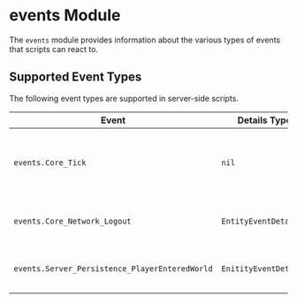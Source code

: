 # events Module

The `events` module provides information about the various types of events
that scripts can react to.

## Supported Event Types

The following event types are supported in server-side scripts.

|Event|Details Type|Purpose|
|----------------------------------------------|---------------------|----------------------------------------|
|`events.Core_Tick`                            |`nil`                |Sent at the beginning of each game tick.|
|`events.Core_Network_Logout              `    |`EntityEventDetails` |Sent when a player logs out.            |
|`events.Server_Persistence_PlayerEnteredWorld`|`EnitityEventDetails`|Sent when a player logs in.             |
